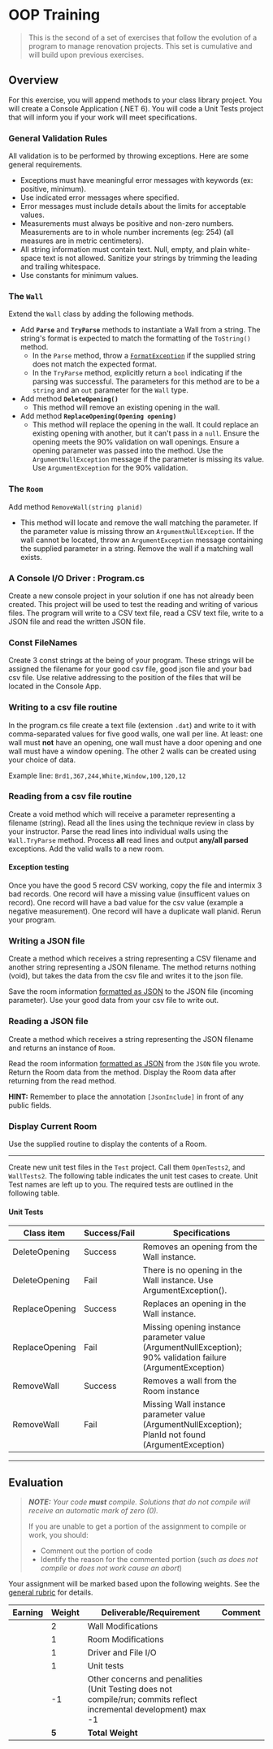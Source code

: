 # OOP Training

> This is the second of a set of exercises that follow the evolution of a program to manage renovation projects. This set is cumulative and will build upon previous exercises.

## Overview

For this exercise, you will append methods to your class library project. You will create a Console Application (.NET 6). You will code a Unit Tests project that will inform you if your work will meet specifications. 

### General Validation Rules

All validation is to be performed by throwing exceptions. Here are some general requirements.

- Exceptions must have meaningful error messages with keywords (ex: positive, minimum).
- Use indicated error messages where specified.
- Error messages must include details about the limits for acceptable values.
- Measurements must always be positive and non-zero numbers. Measurements are to in whole number increments (eg: 254) (all measures are in metric centimeters).
- All string information must contain text. Null, empty, and plain white-space text is not allowed. Sanitize your strings by trimming the leading and trailing whitespace.
- Use constants for minimum values.

### The `Wall`

Extend the `Wall` class by adding the following methods.

- Add **`Parse`** and **`TryParse`** methods to instantiate a Wall from a string. The string's format is expected to match the formatting of the `ToString()` method.
  - In the `Parse` method, throw a [`FormatException`](https://docs.microsoft.com/dotnet/api/system.formatexception?view=net-5.0) if the supplied string does not match the expected format.
  - In the `TryParse` method, explicitly return a `bool` indicating if the parsing was successful. The parameters for this method are to be a `string` and an `out` parameter for the `Wall` type.
- Add method **`DeleteOpening()`**
  - This method will remove an existing opening in the wall. 
- Add method **`ReplaceOpening(Opening opening)`**
  - This method will replace the opening in the wall. It could replace an existing opening with another, but it can't pass in a `null`. Ensure the opening meets the 90% validation on wall openings. Ensure a opening parameter was passed into the method. Use the `ArgumentNullException` message if the parameter is missing its value. Use `ArgumentException` for the 90% validation.

### The `Room`

Add method `RemoveWall(string planid)` 

- This method will locate and remove the wall matching the parameter. If the parameter value is missing throw an `ArgumentNullException`. If the wall cannot be located, throw an `ArgumentException` message containing the supplied parameter in a string. Remove the wall if a matching wall exists.

### A Console I/O Driver : Program.cs

Create a new console project in your solution if one has not already been created. This project will be used to test the reading and writing of various files. The program will write to a CSV text file, read a CSV text file, write to a JSON file and read the written JSON file.

### Const FileNames

Create 3 const strings at the being of your program. These strings will be assigned the filename for your good csv file, good json file and your bad csv file. Use relative addressing to the position of the files that will be located in the Console App.

### Writing to a csv file routine

In the program.cs file create a text file (extension `.dat`) and write to it with comma-separated values for five good walls, one wall per line. At least: one wall must **not** have an opening, one wall must have a door opening and one wall must have a window opening. The other 2 walls can be created using your choice of data.

Example line: `Brd1,367,244,White,Window,100,120,12`

### Reading from a csv file routine

Create a void method which will receive a parameter representing a filename (string). Read all the lines using the technique review in class by your instructor. Parse the read lines into individual walls using the `Wall.TryParse` method. Process **all** read lines and output **any/all parsed** exceptions. Add the valid walls to a new room.

#### Exception testing

Once you have the good 5 record CSV working, copy the file and intermix 3 bad records. One record will have a missing value (insufficent values on record). One record will have a bad value for the csv value (example a negative measurement). One record will have a duplicate wall planid. Rerun your program.

### Writing a JSON file
Create a method which receives a string representing a CSV filename and another string representing a JSON filename. The method returns nothing (void), but takes the data from the csv file and writes it to the json file.

 Save the room information [formatted as JSON](https://docs.microsoft.com/dotnet/api/system.text.json.jsonserializer?view=net-5.0) to the JSON file (incoming parameter). Use your good data from your csv file to write out.

### Reading a JSON file
Create a method which receives a string representing the JSON filename and returns an instance of `Room`.

 Read the room information [formatted as JSON](https://docs.microsoft.com/dotnet/api/system.text.json.jsonserializer?view=net-5.0) from the `JSON` file you wrote. Return the Room data from the method. Display the Room data after returning from the read method.

 **HINT:** Remember to place the annotation `[JsonInclude]` in front of any public fields.

### Display Current Room
Use the supplied routine to display the contents of a Room. 

----
 Create new unit test files in the `Test` project. Call them `OpenTests2`, and `WallTests2`. The following table indicates the unit test cases to create. Unit Test names are left up to you. The required tests are outlined in the following table. 

#### Unit Tests

 | Class item | Success/Fail | Specifications |
| ---- | --------- | ------------------- |
| DeleteOpening  | Success | Removes an opening from the Wall instance.   |
| DeleteOpening  | Fail | There is no opening in the Wall instance. Use ArgumentException().   |
| ReplaceOpening  | Success | Replaces an opening in the Wall instance. |  
| ReplaceOpening  | Fail | Missing opening instance parameter value (ArgumentNullException); 90% validation failure (ArgumentException) |  
| RemoveWall  | Success | Removes a wall from the Room instance | 
| RemoveWall  | Fail | Missing Wall instance parameter value (ArgumentNullException); PlanId not found (ArgumentException) | 


----

## Evaluation

> ***NOTE:** Your code **must** compile. Solutions that do not compile will receive an automatic mark of zero (0).*
> 
> If you are unable to get a portion of the assignment to compile or work, you should:
> - Comment out the  portion of code
> - Identify the reason for the commented portion (such *as does not compile* or *does not work cause an abort*)

Your assignment will be marked based upon the following weights. See the [general rubric](../../README.md#generalized-marking-rubric) for details.


| Earning | Weight | Deliverable/Requirement | Comment |
| ---- | --------- | ------- | ------------- |
|   | 2 | Wall Modifications |    |
|   | 1 | Room Modifications |    |
|   | 1 | Driver and File I/O |   |
|   | 1 | Unit tests |   |
|  | -1 | Other concerns and penalities (Unit Testing does not compile/run; commits reflect incremental development) max -1 |   |
|   | **5** | **Total Weight** | |



